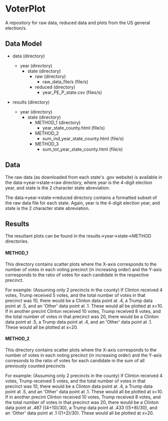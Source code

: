 # VoterPlot
A repository for raw data, reduced data and plots from the US general election/s.

## Data Model

- data  (directory)
  - year  (directory)
    - state (directory)
      - raw (directory)
        - raw_data_file/s (file/s)
      - reduced (directory)
        - year_PE_P_state.csv (files/s)
        
- results (directory)
  - year  (directory)
    - state (directory)
      - METHOD_1  (directory)
        - year_state_county.html  (file/s)
      - METHOD_2
        - sum_ind_year_state_county.html  (file/s)
      - METHOD_3
        - sum_tot_year_state_county.html  (file/s)

## Data
The raw data (as downloaded from each state's .gov website) is available in the data->year->state->raw directory, where year is the 4-digit election year, and state is the 2 character state abreviation.

The data->year->state->reduced directory contains a formatted subset of the raw data file for each state. Again, year is the 4-digit election year, and state is the 2 character state abreviation.

## Results
The resultant plots can be found in the results->year->state->METHOD directories.

#### METHOD_1
This directory contains scatter plots where the X-axis corresponds to the number of votes in each voting precinct (in increasing order) and the Y-axis corresponds to the ratio of votes for each candidate in the respective precinct.

For example: (Assuming only 2 precincts in the county) 
If Clinton received 4 votes, Trump received 5 votes, and the total number of votes in that precinct was 10, there would be a Clinton data point at .4, a Trump data point at .5, and an 'Other' data point at .1. These would all be plotted at x=10.
If in another precint Clinton received 10 votes, Trump received 8 votes, and the total number of votes in that precinct was 20, there would be a Clinton data point at .5, a Trump data point at .4, and an 'Other' data point at .1. These would all be plotted at x=20.

#### METHOD_2
This directory contains scatter plots where the X-axis corresponds to the number of votes in each voting precinct (in increasing order) and the Y-axis corresonds to the ratio of votes for each candidate in the sum of all previously counted precincts

For example: (Assuming only 2 precincts in the county)
If Clinton received 4 votes, Trump received 5 votes, and the total number of votes in that precinct was 10, there would be a Clinton data point at .4, a Trump data point at .5, and an 'Other' data point at .1. These would all be plotted at x=10.
If in another precint Clinton received 10 votes, Trump received 8 votes, and the total number of votes in that precinct was 20, there would be a Clinton data point at .467 ((4+10)/30), a Trump data point at .433 ((5+8)/30), and an 'Other' data point at .1 ((1+2)/30). These would all be plotted at x=20.
